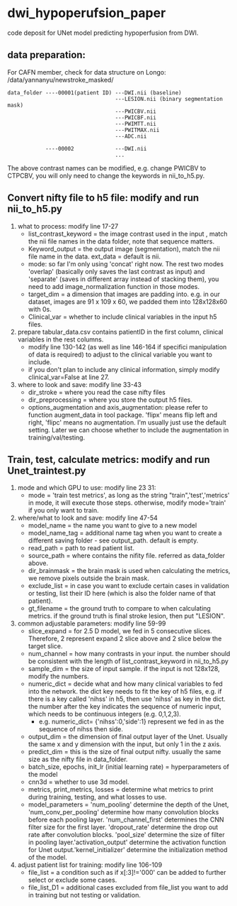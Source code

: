 # dwi_hypoperufsion_paper
code deposit for UNet model predicting hypoperfusion from DWI.

## data preparation:  
For CAFN member, check for data structure on Longo: /data/yannanyu/newstroke_masked/  
```
data_folder ----00001(patient ID) ---DWI.nii (baseline)
                                  ---LESION.nii (binary segmentation mask)  
                                  ---PWICBV.nii
                                  ---PWICBF.nii
                                  ---PWIMTT.nii
                                  ---PWITMAX.nii
                                  ---ADC.nii

            ----00002             ---DWI.nii
                                  ...
```

The above contrast names can be modified, e.g. change PWICBV to CTPCBV, you will only need to change the keywords in nii_to_h5.py.  

## Convert nifty file to h5 file: modify and run nii_to_h5.py  
1. what to process: modify line 17-27  
   - list_contrast_keyword = the image contrast used in the input , match the nii file names in the data folder, note that sequence matters.  
   - Keyword_output = the output image (segmentation), match the nii file name in the data. ext_data = default is nii.  
   - mode: so far I'm only using 'concat' right now. The rest two modes 'overlap' (basically only saves the last contrast as input) and 'separate' (saves in different array instead of stacking them), you need to add image_normalization function in those modes.  
   - target_dim = a dimension that images are padding into. e.g. in our dataset, images are 91 x 109 x 60, we padded them into 128x128x60 with 0s.  
   - Clinical_var = whether to include clinical variables in the input h5 files.  
2. prepare tabular_data.csv contains patientID in the first column, clinical variables in the rest columns.  
   - modify line 130-142 (as well as line 146-164 if specifici manipulation of data is required) to adjust to the clinical variable you want to include.  
   - if you don't plan to include any clinical information, simply modify clinical_var=False at line 27.      
3. where to look and save: modify line 33-43  
   - dir_stroke = where you read the case nifty files  
   - dir_preprocessing = where you store the output h5 files.  
   - options_augmentation and axis_augmentation: please refer to function augment_data in tool package. 'flipx' means flip left and right, 'flipc' means no augmentation. I'm usually just use the default setting. Later we can choose whether to include the augmentation in training/val/testing.  


## Train, test, calculate metrics: modify and run Unet_traintest.py  
1. mode and which GPU to use: modify line 23 31:
   - mode = 'train test metrics', as long as the string "train",'test','metrics' in mode, it will execute those steps. otherwise, modify mode='train' if you only want to train.
2. where/what to look and save: modify line 47-54  
   - model_name = the name you want to give to a new model  
   - model_name_tag = additional name tag when you want to create a different saving folder - see output_path. default is empty.  
   - read_path = path to read patient list.  
   - source_path = where contains the nifity file. referred as data_folder above.   
   - dir_brainmask = the brain mask is used when calculating the metrics, we remove pixels outside the brain mask.  
   - exclude_list = in case you want to exclude certain cases in validation or testing, list their ID here (which is also the folder name of that patient).  
   - gt_filename = the ground truth to compare to when calculating metrics. if the ground truth is final stroke lesion, then put "LESION".  
3. common adjustable parameters: modify line 59-99  
   - slice_expand = for 2.5 D model, we fed in 5 consecutive slices. Therefore, 2 represent expand 2 slice above and 2 slice below the target slice.   
   - num_channel = how many contrasts in your input. the number should be consistent with the length of list_contrast_keyword in nii_to_h5.py  
   - sample_dim = the size of input sample. if the input is not 128x128, modify the numbers.
   - numeric_dict = decide what and how many clinical variables to fed into the network. the dict key needs to fit the key of h5 files, e.g. if there is a key called 'nihss' in h5, then use 'nihss' as key in the dict. the number after the key indicates the sequence of numeric input, which needs to be continuous integers (e.g. 0,1,2,3).
     - e.g. numeric_dict= {'nihss':0,'side':1} represent we fed in as the sequence of nihss then side.
   - output_dim = the dimension of final output layer of the Unet. Usually the same x and y dimension with the input, but only 1 in the z axis.
   - predict_dim = this is the size of final output nifty. usually the same size as the nifty file in data_folder.
   - batch_size, epochs, init_lr (initial learning rate) = hyperparameters of the model  
   - cnn3d = whether to use 3d model.  
   - metrics, print_metrics, losses = determine what metrics to print during training, testing, and what losses to use.  
   - model_parameters = 'num_pooling' determine the depth of the Unet, 'num_conv_per_pooling' determine how many convolution blocks before each pooling layer. 'num_channel_first' determines the CNN filter size for the first layer. 'dropout_rate' determine the drop out rate after convolution blocks. 'pool_size' determine the size of filter in pooling layer.'activation_output' determine the activation function for Unet output.'kernel_initializer' determine the initialization method of the model.  
4. adjust patient list for training: modify line 106-109
   - file_list = a condition such as if x[:3]!='000' can be added to further select or exclude some cases.
   - file_list_D1 = additional cases excluded from file_list you want to add in training but not testing or validation.
